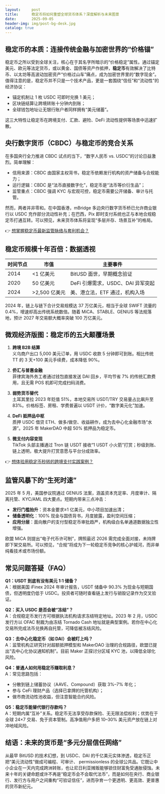 ```yaml
---
layout:     post
title:      稳定币将如何重塑全球货币体系？深度解析与未来图景
date:       2025-09-05
header-img: img/post-bg-desk.jpg
catalog: true
---
```


## 稳定币的本质：连接传统金融与加密世界的“价格锚”
稳定币之所以受到全球关注，核心在于其名字所暗示的“价格稳定”属性。通过锚定美元、欧元等法定货币，或以黄金、国债等资产作抵押，**稳定币**有效解决了比特币、以太坊等高波动加密资产“价格过山车”痛点，成为加密世界里的“数字现金”。  
值得注意的是，稳定币并不只是一个技术产品，更是一套围绕“信任”和“流动性”的经济协议：  
- 锚定机制让 1 枚 USDC 可即时兑换 1 美元；  
- 区块链结算让跨境转账十分钟内到账；  
- 全球钱包地址让无银行账户者同样拥有“美元储蓄”。  

这三大特性让稳定币在跨境支付、汇款、避险、DeFi 流动性提供等场景中迅速扩散。

## 央行数字货币（CBDC）与稳定币的竞合关系
在多国央行全力推进 CBDC 试点的当下，“数字人民币 vs. USDC”的讨论日益激烈。简单理解：  
- 信用来源：CBDC 由国家主权背书，稳定币依赖发行机构的资产储备与合规能力；  
- 运行逻辑：CBDC 是“法币直接数字化”，稳定币是“法币等价衍生品”；  
- 监管重点：CBDC 强调 KYC 与宏观可控，稳定币需要公开储备、审计与托管。  

然而，两者并非零和。在中国香港，mBridge 多边央行数字货币桥已允许商业银行以 USDC 充作部分流动性补充；在巴西，Pix 即时支付系统也正与本地合规稳定币打通互转。可以预见，未来货币体系将呈现“多层并存、场景互补”的格局。

👉 [想掌握稳定币最新监管脉络与套利机会？](https://okxdog.com/)

## 稳定币规模十年百倍：数据透视
| 时间节点 | 市值 | 主要事件 |
|---|---|---|
| 2014 | <1 亿美元 | BitUSD 面世，早期概念验证 |
| 2020 | 50 亿美元 | DeFi 引爆需求，USDC、DAI 异军突起 |
| 2024 | >2,500 亿美元 | 美、港立法，ETF 通过，机构入场 |

2024 年，链上与链下合计交易规模达 37 万亿美元，相当于全球 SWIFT 流量的 0.4%，增速却高出传统系统数倍。随着 MiCA、STABLE、GENIUS 等法规落地，预计 2027 年交易额大概率突破 100 万亿美元。

## 微观经济版图：稳定币的五大颠覆场景

1. **跨境 B2B 结算**  
   义乌商户出口 5,000 美元订单，用 USDC 收款 5 分钟即可到账。相比传统 TT 的 3 天+100 美元手续费，成本降低 90%。

2. **侨汇与普惠金融**  
   菲律宾海外务工者通过钱包直接发送 DAI 回乡，平均节省 7% 的传统汇款费用，且无需 POS 机即可完成扫码消费。

3. **弱势货币替代**  
   土耳其里拉 2023 年贬值 51%，本地交易所 USDT/TRY 交易量占比飙升至 83%。价格标签、房租、学费普遍以 USDT 计价，“数字美元化”加速。

4. **DeFi 抵押品中枢**  
   质押 USDC 借贷 ETH、做多/做空、收益耕作，成为去中心化金融市场“水源”。2025 年 MakerDAO 中超 50% 抵押品为稳定币。

5. **微支付内容变现**  
   TikTok 头部主播通过 Tron 链 USDT 接收“1 USDT 小火箭”打赏；秒级到账、链上透明，极大提升打赏意愿与平台分成效率。

👉 [想体验用稳定币秒转的跨境支付实践案例？](https://okxdog.com/)

## 监管风暴下的“生死时速”
2025 年 5 月，美国参议院通过 GENIUS 法案，涵盖资本充足率、月度审计、隔离托管、KYC/AML 四大要点。短期内带来三点冲击：  
- **发行门槛抬升**：资本金要求≥1 亿美元，中小项目加速出清；  
- **储备透明化**：100% 现金与国债背书，月度披露，盈利空间压缩；  
- **应用分层**：面向散户的支付型稳定币审批趋严，机构级白名单通道数据独立性增强。

欧盟 MiCA 则提出“电子代币许可制”，牌照最迟 2026 需完成全面对接，未持牌即下架交易所。可以预见，“合规”将成为下一轮稳定币竞争的核心护城河，而非单纯看技术或市场份额。

## 常见问题答疑（FAQ）

**Q1：USDT 到底有没有美元 1:1 储备？**  
A：根据美国 iFinex 2024 年审计报告，USDT 储备中 90.3% 为现金与短期国债，但透明度仍低于 USDC。投资者可随时查看链上发行与销毁记录作为交叉验证。

**Q2：买入 USDC 是否会被“冻结”？**  
A：合规稳定币发行方可根据执法机构请求冻结特定地址。2023 年 2 月，USDC 发行方以 OFAC 制裁为由冻结 Tornado Cash 地址就是典型案例。若你在中心化交易所完成法币兑换再自托管，可降低被冻结风险。

**Q3：去中心化稳定币（如 DAI）会被盯上吗？**  
A：监管机构正研究针对超额抵押模型和 MakerDAO 治理的合规路径，欧盟已提出“去中心化协议通知机制”。目前 Maker 正探讨分区域 KYC 池，以降低全球化风险。

**Q4：普通人如何用稳定币赚取利息？**  
A：常见思路包括：  
- 分散到链上储蓄协议（AAVE、Compound）获取 3%–7% 年化；  
- 参与 CeFi 理财产品（选择已拿牌的托管机构）；  
- 做市商流动性池收益，但注意智能合约风险。

**Q5：稳定币能替代银行存款吗？**  
A：短期内属“互补”关系。稳定币无法享受存款保险、无无限法偿权利；优势在于全球 24×7 交易、免于资本管制。高净值用户多把 10–30% 美元资产放在链上对冲地域风险。

## 结语：未来的货币是“多元分层信任网络”
从最早 BitUSD 的技术幻想，到 USDC、DAI 的千亿美元实体渗透，稳定币正把“美元流动性”做成可编程、可审计、 permissionless 的全球公共品。它既让中小企业在一天内完成跨洲转账，也让尼日利亚摊贩能够锁住财富免受通胀侵蚀。未来十年的关键命题或许不再是“稳定币会不会取代法币”，而是如何在央行、商业银行、发行方与用户之间重构“可验证信任”，进而孕育一个更透明、更高效、更普惠的货币新纪元。